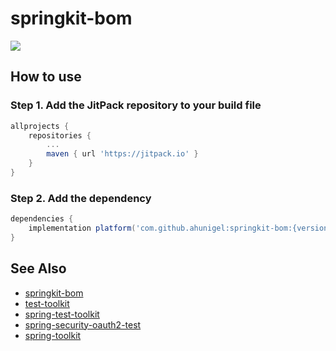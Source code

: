# springkit-bom
[![](https://jitpack.io/v/ahunigel/springkit-bom.svg)](https://jitpack.io/#ahunigel/springkit-bom)

## How to use

### Step 1. Add the JitPack repository to your build file
```groovy
allprojects {
    repositories {
        ...
        maven { url 'https://jitpack.io' }
    }
}
```
### Step 2. Add the dependency
```groovy
dependencies {
    implementation platform('com.github.ahunigel:springkit-bom:{version}')
}
```

## See Also
- [springkit-bom](https://github.com/ahunigel/springkit-bom)
- [test-toolkit](https://github.com/ahunigel/test-toolkit)
- [spring-test-toolkit](https://github.com/ahunigel/spring-test-toolkit)
- [spring-security-oauth2-test](https://github.com/ahunigel/spring-security-oauth2-test)
- [spring-toolkit](https://github.com/ahunigel/spring-toolkit)
